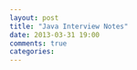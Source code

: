 ```yaml
---
layout: post
title: "Java Interview Notes"
date: 2013-03-31 19:00
comments: true
categories: 
---
```

